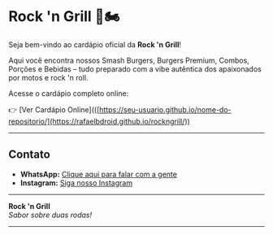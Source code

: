 # Rock 'n Grill 🍔🏍️

Seja bem-vindo ao cardápio oficial da **Rock 'n Grill**!

Aqui você encontra nossos Smash Burgers, Burgers Premium, Combos, Porções e Bebidas – tudo preparado com a vibe autêntica dos apaixonados por motos e rock 'n roll.

Acesse o cardápio completo online:

👉 [Ver Cardápio Online](([https://seu-usuario.github.io/nome-do-repositorio/](https://rafaelbdroid.github.io/rockngrill/))

---

## Contato

- **WhatsApp:** [Clique aqui para falar com a gente](https://wa.me/5534991379819)
- **Instagram:** [Siga nosso Instagram](https://www.instagram.com/rockngrill.ofc/)

---

**Rock 'n Grill**  
_Sabor sobre duas rodas!_

---
